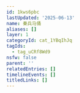 ```yaml
---
id: 1kws6pbc
lastUpdated: '2025-06-13'
name: 秦兵马俑
aliases: []
layer: 1
categoryId: cat_1YBqIhJq
tagIds:
  - tag_uCRf8Wd9
nsfw: false
parent: ''
relatedEntries: []
timelineEvents: []
titledLinks: []
---
```


